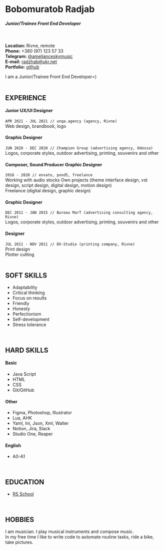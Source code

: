 # Bobomuratob Radjab
##### Junior/Trainee  Front End Developer
<br>


**Location:**  Rivne, remote  
**Phone:**  +380 (97) 123 57 33  
**Telegram:**  [@amelianceskymusic](http://t.me/amelianceskymusic)  
**E-mail:**  radzhab@ukr.net  
**Portfolio:** [github](https://github.com/AmelianceSkyMusic)
<br>


I am a Junior/Trainee  Front End Developer=)  
<br>


## EXPERIENCE  

#### Junior UX/UI Designer  
```APR 2021 - JUL 2021 // unqa.agency (agency, Rivne)```  
Web design, brandbook, logo

#### Graphic Designer  
```JUN 2020 - DEC 2020 // Champion Group (advertising agency, Odessa)```  
Logos, corporate styles, outdoor advertising, printing, souvenirs and other

#### Composer, Sound Producer Graphic Designer  
```2016 - 2020 // envato, pond5, freelance```  
Working with audio stocks
Own projects (theme interface design, vst design, script design, digital design, motion design)  
Freelance (digital design, graphic design)  

#### Graphic Designer  
```DEC 2011 - JAN 2015 // Bureau MarT (advertising consulting agency, Rivne)```  
Logos, corporate styles, outdoor advertising, printing, souvenirs and other  

#### Designer  
```JUL 2011 - NOV 2011 // DX-Studio (printing company, Rivne)```  
Print design  
Plotter cutting  
<br>


## SOFT SKILLS  

- Adaptability  
- Critical thinking  
- Focus on results  
- Friendly  
- Honesty  
- Perfectionism  
- Self-development  
- Stress tolerance  
<br>

 
## HARD SKILLS  

#### Basic  
- Java Script  
- HTML  
- CSS  
- Git/GitHub  

#### Other  
- Figma, Photoshop, Illustrator  
- Lua, AHK  
- Yaml, Ini, Json, Xml, Walter  
- Notion, Jira, Slack  
- Studio One, Reaper  

#### English  
- A0-A1  
<br>


## EDUCATION  

- [RS School](https://rs.school/)  
<br>



## HOBBIES  

I am musician. I play musical instruments and compose music.   
In my free time I like to write code to automate routine tasks, ride a bike, take pictures.
